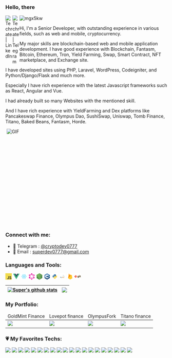 ### Hello, there  
  [<img align="left" alt="Techrate | LinkedIn" width="22px" src="https://cdn.jsdelivr.net/npm/simple-icons@v3/icons/gmail.svg" />][gmail]
  [<img align="left" alt="Techrate | Telegram" width="22px" src="https://cdn.jsdelivr.net/npm/simple-icons@v3/icons/telegram.svg" />][telegram]
  <img src="https://komarev.com/ghpvc/?username=richard382&label=Profile%20views&color=0e75b6&style=flat" alt="mgx5kw" />  

  [gmail]: mailto:superdev0777@gmail.com
  [telegram]: https://t.me/cryptodev0777   
     
  Hi, I'm a Senior Developer, with outstanding experience in various fields, such as web and mobile, cryptocurrency.

My major skills are blockchain-based web and mobile application development. I have good experience with Blockchain, Fantasm, Bitcoin, Ethereum, Tron, Yield Farming, Swap, Smart Contract, NFT marketplace, and Exchange site.

I have developed sites using PHP, Laravel, WordPress, Codeigniter, and Python/Django/Flask and much more.

Especially I have rich experience with the latest Javascript frameworks such as React, Angular and Vue.

I had already built so many Websites with the mentioned skill.     
   
And I have rich experience with YieldFarming and Dex platforms like Pancakeswap Finance, Olympus Dao, SushiSwap, Uniswap, Tomb Finance, Titano, Baked Beans, Fantasm, Horde.

<div>
  <img align="right" alt="GIF" src="https://www.mygo.ge/uploads/blog/1584023795.jpg" width="500" height="320"/>
</div>
  
### Connect with me:

- 💬 Telegram : [@cryptodev0777](https://t.me/cryptodev0777)
- 📧 Email : superdev0777@gmail.com

### Languages and Tools:
 
<code><img height="20" src="https://raw.githubusercontent.com/github/explore/80688e429a7d4ef2fca1e82350fe8e3517d3494d/topics/javascript/javascript.png"></code>
<code><img height="20" src="https://raw.githubusercontent.com/github/explore/80688e429a7d4ef2fca1e82350fe8e3517d3494d/topics/vue/vue.png"></code>
<code><img height="20" src="https://raw.githubusercontent.com/github/explore/80688e429a7d4ef2fca1e82350fe8e3517d3494d/topics/react/react.png"></code>
<code><img height="20" src="https://raw.githubusercontent.com/github/explore/5c058a388828bb5fde0bcafd4bc867b5bb3f26f3/topics/graphql/graphql.png"></code>
<code><img height="20" src="https://raw.githubusercontent.com/github/explore/80688e429a7d4ef2fca1e82350fe8e3517d3494d/topics/nodejs/nodejs.png"></code>
<code><img height="20" src="https://raw.githubusercontent.com/github/explore/80688e429a7d4ef2fca1e82350fe8e3517d3494d/topics/cpp/cpp.png"></code>
<code><img height="20" src="https://raw.githubusercontent.com/github/explore/80688e429a7d4ef2fca1e82350fe8e3517d3494d/topics/python/python.png"></code>
<code><img height="20" src="https://raw.githubusercontent.com/github/explore/80688e429a7d4ef2fca1e82350fe8e3517d3494d/topics/mysql/mysql.png"></code>
<code><img height="20" src="https://raw.githubusercontent.com/github/explore/80688e429a7d4ef2fca1e82350fe8e3517d3494d/topics/firebase/firebase.png"></code>
<code><img height="20" src="https://raw.githubusercontent.com/github/explore/80688e429a7d4ef2fca1e82350fe8e3517d3494d/topics/git/git.png"></code>

| <a href="https://github.com/mgx5kw?tab=repositories"><img align="center" src="https://github-readme-stats.vercel.app/api?username=mgx5kw&show_icons=true&include_all_commits=true&theme=buefy&hide_border=true" alt="Super's github stats" /> </a>| <a href="https://github.com/mgx5kw?tab=repositories"><img align="center" src="https://github-readme-stats.vercel.app/api/top-langs/?username=mgx5kw&layout=compact&theme=buefy&hide_border=true" /> </a> |
| ------------- | ------------- |

<!--   GitHub stats graph -->
<!-- ![mgx5kw's GitHub activity graph](https://activity-graph.herokuapp.com/graph?username=mgx5kw&hide_border=true&theme=github-light) -->

### My Portfolio:

<table>
    <thead align="center">
        <tr>
            <td>GoldMint Finance</td>
            <td>Lovepot finance</td>           
            <td>OlympusFork</td>
            <td>Titano finance</td>
        </tr>
    </thead>
    <tr>
        <td>
            <a href="https://goldmint.finance/" target="_blank">
                <img src="https://raw.githubusercontent.com/mgx5kw/mgx5kw/main/Portfolio/tomb-2.png" width="200">
            </a>
        </td>
        <td>
            <a href="https://lovepot.finance/" target="_blank">
                <img src="https://raw.githubusercontent.com/mgx5kw/mgx5kw/main/Portfolio/pancake.png" width="200">
            </a>
        </td> 
        <td>
            <a href="https://app.olympusdao.finance/" target="_blank">
                <img src="https://raw.githubusercontent.com/mgx5kw/mgx5kw/main/Portfolio/olympus.png" width="200">
            </a>
        </td>
        <td>
            <a href="https://titano.finance/" target="_blank">
                <img src="https://raw.githubusercontent.com/mgx5kw/mgx5kw/main/Portfolio/Titano.png" width="200">
            </a>
        </td>                
    </tr>
</table>

### 💗 My Favorites Techs:

![](https://img.shields.io/badge/Network-BitCoin-informational?style=flat&logo=bitcoin&logoColor=white&color=3bac3a)
![](https://img.shields.io/badge/Network-Ethereum-informational?style=flat&logo=ethereum&logoColor=white&color=3bac3a)
![](https://img.shields.io/badge/Language-Solidity-informational?style=flat&logo=solidity&logoColor=white&color=3bac3a)
![](https://img.shields.io/badge/Token-ERC721-informational?style=flat&logo=erc721&logoColor=white&color=3bac3a)
![](https://img.shields.io/badge/Token-ERC1155-informational?style=flat&logo=erc1155&logoColor=white&color=3bac3a)
![](https://img.shields.io/badge/Token-ERC20-informational?style=flat&logo=erc20&logoColor=white&color=3bac3a)
![](https://img.shields.io/badge/Framework-React-informational?style=flat&logo=react&logoColor=white&color=3bac3a)
![](https://img.shields.io/badge/Framework-Vue-informational?style=flat&logo=vue.js&logoColor=white&color=3bac3a)
![](https://img.shields.io/badge/Framework-Angular-informational?style=flat&logo=angular&logoColor=white&color=3bac3a)
![](https://img.shields.io/badge/Framework-Ruby_On_Rails-informational?style=flat&logo=ruby&logoColor=white&color=3bac3a)
![](https://img.shields.io/badge/Language-JavaScript-informational?style=flat&logo=javascript&logoColor=white&color=3bac3a)
![](https://img.shields.io/badge/Language-TypeScript-informational?style=flat&logo=typescript&logoColor=white&color=3bac3a)
![](https://img.shields.io/badge/Language-PHP-informational?style=flat&logo=php&logoColor=white&color=3bac3a)
![](https://img.shields.io/badge/Language-Laravel-informational?style=flat&logo=laravel&logoColor=white&color=3bac3a)
![](https://img.shields.io/badge/CI/CD-Github_Action-informational?style=flat&logo=github&logoColor=white&color=3bac3a)
![](https://img.shields.io/badge/Database-PostgreSQL-informational?style=flat&logo=postgresql&logoColor=white&color=3bac3a)
![](https://img.shields.io/badge/Database-MySQL-informational?style=flat&logo=mysql&logoColor=white&color=3bac3a)
![](https://img.shields.io/badge/Database-MongoDB-informational?style=flat&logo=mongodb&logoColor=white&color=3bac3a)
![](https://img.shields.io/badge/Shell-Bash-informational?style=flat&logo=gnu-bash&logoColor=white&color=3bac3a)
![](https://img.shields.io/badge/Tools-Docker-informational?style=flat&logo=docker&logoColor=white&color=3bac3a)
